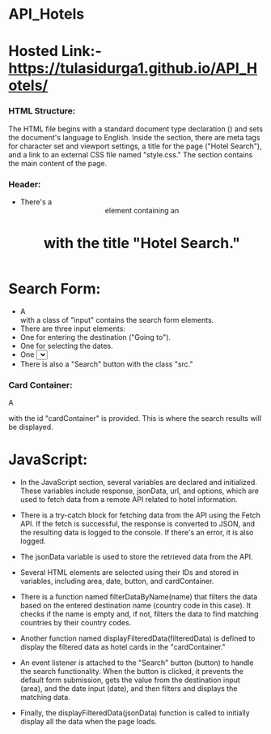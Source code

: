 # API_Hotels
# Hosted Link:-https://tulasidurga1.github.io/API_Hotels/
### HTML Structure:
The HTML file begins with a standard document type declaration (<!DOCTYPE html>) and sets the document's language to English.
Inside the <head> section, there are meta tags for character set and viewport settings, a title for the page ("Hotel Search"), and a link to an external CSS file named "style.css."
The <body> section contains the main content of the page.
### Header:
- There's a <header> element containing an <h1> with the title "Hotel Search."
# Search Form:
- A <div> with a class of "input" contains the search form elements.
- There are three input elements:
- One for entering the destination ("Going to").
- One for selecting the dates.
- One <select> element for choosing the number of travelers (adults or children).
- There is also a "Search" button with the class "src."
### Card Container:
A <div> with the id "cardContainer" is provided. This is where the search results will be displayed.
# JavaScript:
- In the JavaScript section, several variables are declared and initialized. These variables include response, jsonData, url, and options, which are used to fetch data from a remote API related to hotel information.

- There is a try-catch block for fetching data from the API using the Fetch API. If the fetch is successful, the response is converted to JSON, and the resulting data is logged to the console. If there's an error, it is also logged.

- The jsonData variable is used to store the retrieved data from the API.

- Several HTML elements are selected using their IDs and stored in variables, including area, date, button, and cardContainer.

- There is a function named filterDataByName(name) that filters the data based on the entered destination name (country code in this case). It checks if the name is empty and, if not, filters the data to find matching countries by their country codes.

- Another function named displayFilteredData(filteredData) is defined to display the filtered data as hotel cards in the "cardContainer."

- An event listener is attached to the "Search" button (button) to handle the search functionality. When the button is clicked, it prevents the default form submission, gets the value from the destination input (area), and the date input (date), and then filters and displays the matching data.

- Finally, the displayFilteredData(jsonData) function is called to initially display all the data when the page loads.
